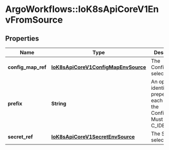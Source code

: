 # ArgoWorkflows::IoK8sApiCoreV1EnvFromSource

## Properties
Name | Type | Description | Notes
------------ | ------------- | ------------- | -------------
**config_map_ref** | [**IoK8sApiCoreV1ConfigMapEnvSource**](IoK8sApiCoreV1ConfigMapEnvSource.md) | The ConfigMap to select from | [optional] 
**prefix** | **String** | An optional identifier to prepend to each key in the ConfigMap. Must be a C_IDENTIFIER. | [optional] 
**secret_ref** | [**IoK8sApiCoreV1SecretEnvSource**](IoK8sApiCoreV1SecretEnvSource.md) | The Secret to select from | [optional] 



